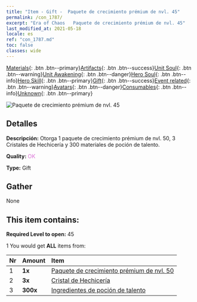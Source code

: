 ```yaml
---
title: "Item - Gift -  Paquete de crecimiento prémium de nvl. 45"
permalink: /con_1787/
excerpt: "Era of Chaos   Paquete de crecimiento prémium de nvl. 45"
last_modified_at: 2021-05-18
locale: es
ref: "con_1787.md"
toc: false
classes: wide
---
```

 [Materials](/ItemsES/){: .btn .btn--primary}[Artifacts](/ItemsES/Artifacts/){: .btn .btn--success}[Unit Soul](/ItemsES/UnitSoul/){: .btn .btn--warning}[Unit Awakening](/ItemsES/UnitAwakening/){: .btn .btn--danger}[Hero Soul](/ItemsES/HeroSoul/){: .btn .btn--info}[Hero Skill](/ItemsES/HeroSkill/){: .btn .btn--primary}[Gift](/ItemsES/Gift/){: .btn .btn--success}[Event related](/ItemsES/Events/){: .btn .btn--warning}[Avatars](/ItemsES/Avatars/){: .btn .btn--danger}[Consumables](/ItemsES/Consumables/){: .btn .btn--info}[Unknown](/ItemsES/Unknown/){: .btn .btn--primary}

 ![ Paquete de crecimiento prémium de nvl. 45](/images/t/i_907221.png)

## Detalles
 **Descripción:** Otorga 1 paquete de crecimiento prémium de nvl. 50, 3 Cristales de Hechicería y 300 materiales de poción de talento.

 **Quality:** <span style="color: #DA70D6">OK</span>

 **Type:** Gift

## Gather

  None

## This item contains:

 **Required Level to open:** 45

 1 You would get **ALL** items  from:

  | Nr | Amount |     Item    |
  |:---|:-------|:------------|
  | 1 |  **1x** | [ Paquete de crecimiento prémium de nvl. 50](/ItemsES/con_1788/) |  | 
  | 2 |  **3x** | [Cristal de Hechicería](/ItemsES/art_189/) |  | 
  | 3 |  **300x** | [Ingredientes de poción de talento](/ItemsES/con_1120/) |  | 
